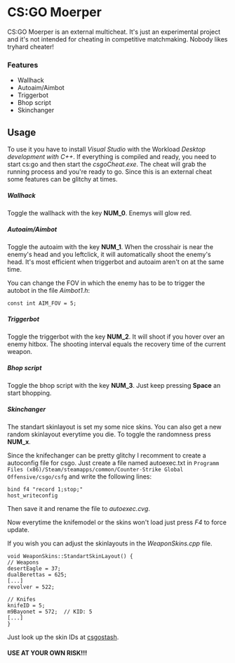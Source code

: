 # CS:GO Moerper

  

CS:GO Moerper is an external multicheat. It's just an experimental project and it's not intended for cheating in competitive matchmaking. Nobody likes tryhard cheater!

  

### Features
- Wallhack
- Autoaim/Aimbot
- Triggerbot
- Bhop script
- Skinchanger

 
## Usage

To use it you have to install *Visual Studio* with the Workload *Desktop development with C++*.
If everything is compiled and ready, you need to start cs:go and then start the *csgoCheat.exe*.
The cheat will grab the running process and you're ready to go.
Since this is an external cheat some features can be glitchy at times.


##### Wallhack
Toggle the wallhack with the key **NUM_0**. Enemys will glow red.
##### Autoaim/Aimbot
Toggle the autoaim with the key **NUM_1**. When the crosshair is near the enemy's head and you leftclick, it will automatically shoot the enemy's head. It's most efficient when triggerbot and autoaim aren't on at the same time.

You can change the FOV in which the enemy has to be to trigger the autobot in the file *Aimbot1.h*:

    const int AIM_FOV = 5;

##### Triggerbot
Toggle the triggerbot with the key **NUM_2**. It will shoot if you hover over an enemy hitbox. The shooting interval equals the recovery time of the current weapon.

##### Bhop script
Toggle the bhop script with the key **NUM_3**. Just keep pressing **Space** an start bhopping.
##### Skinchanger
The standart skinlayout is set my some nice skins. You can also get a new random skinlayout everytime you die. To toggle the randomness press **NUM_x**.

  

Since the knifechanger can be pretty glitchy I recomment to create a autoconfig file for csgo. Just create a file named autoexec.txt in `Programm Files (x86)/Steam/steamapps/common/Counter-Strike Global Offensive/csgo/csfg` and write the following lines:

    

    bind f4 "record 1;stop;"
    host_writeconfig

  

Then save it and rename the file to *autoexec.cvg*.

Now everytime the knifemodel or the skins won't load just press *F4* to force update.

If you wish you can adjust the skinlayouts in the *WeaponSkins.cpp* file.

    void WeaponSkins::StandartSkinLayout() {
    // Weapons
	desertEagle = 37;
	dualBerettas = 625;
	[...]
	revolver = 522;
	
	// Knifes
	knifeID = 5;
	m9Bayonet = 572;  // KID: 5
	[...]
	}

Just look up the skin IDs at [csgostash](https://csgostash.com/).

  
  

#### USE AT YOUR OWN RISK!!!
